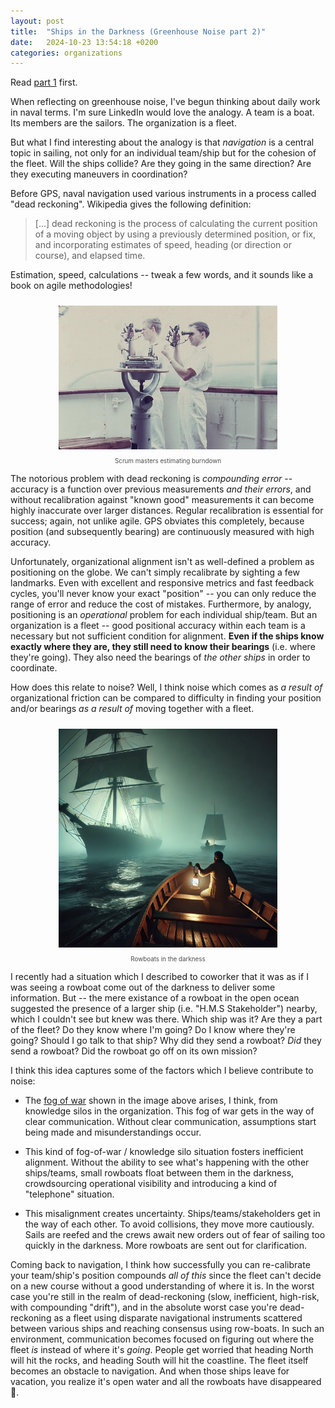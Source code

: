 ```yaml
---
layout: post
title:  "Ships in the Darkness (Greenhouse Noise part 2)"
date:   2024-10-23 13:54:18 +0200
categories: organizations 
---
```


Read <a href="https://www.dbr.sh/organizations/2024/10/05/greenhouse-noise.html">part 1</a> first.

When reflecting on greenhouse noise, I've begun thinking about daily work in naval terms. I'm sure LinkedIn would love the analogy. A team is a boat. Its members are the sailors. The organization is a fleet. 

But what I find interesting about the analogy is that _navigation_ is a central topic in sailing, not only for an individual team/ship but for the cohesion of the fleet. Will the ships collide? Are they going in the same direction? Are they executing maneuvers in coordination? 

Before GPS, naval navigation used various instruments in a process called "dead reckoning". Wikipedia gives the following definition:

> [...] dead reckoning is the process of calculating the current position of a moving object by using a previously determined position, or fix, and incorporating estimates of speed, heading (or direction or course), and elapsed time.

Estimation, speed, calculations -- tweak a few words, and it sounds like a book on agile methodologies!

<div align="center" style="text-align: center; margin-bottom: 10px;">
   <img src="/assets/celestial_navigation.jpg" width="350px" style="padding:10px;" alt="Scrum masters"/>
   <div style="color: #4D4D4F; font-size: 0.7em;"> Scrum masters estimating burndown</div>
</div>

The notorious problem with dead reckoning is _compounding error_ -- accuracy is a function over previous measurements *and their errors*, and without recalibration against "known good" measurements it can become highly inaccurate over larger distances. Regular recalibration is essential for success; again, not unlike agile. GPS obviates this completely, because position (and subsequently bearing) are continuously measured with high accuracy. 

Unfortunately, organizational alignment isn't as well-defined a problem as positioning on the globe. We can't simply recalibrate by sighting a few landmarks. Even with excellent and responsive metrics and fast feedback cycles, you'll never know your exact "position" -- you can only reduce the range of error and reduce the cost of mistakes. Furthermore, by analogy, positioning is an *operational* problem for each individual ship/team. But an organization is a fleet -- good positional accuracy within each team is a necessary but not sufficient condition for alignment. **Even if the ships know exactly where they are, they still need to know their bearings** (i.e. where they're going). They also need the bearings of _the other ships_ in order to coordinate.

How does this relate to noise? Well, I think noise which comes as *a result of* organizational friction can be compared to difficulty in finding your position and/or bearings *as a result of* moving together with a fleet. 

<div align="center" style="text-align: center; margin-bottom: 10px;">
   <img src="/assets/sailing_in_the_dark.webp" width="350px" style="padding:10px;" alt="This message has been brought to you by AI"/>
   <div style="color: #4D4D4F; font-size: 0.7em;">Rowboats in the darkness</div>
</div>

I recently had a situation which I described to coworker that it was as if I was seeing a rowboat come out of the darkness to deliver some information. But -- the mere existance of a rowboat in the open ocean suggested the presence of a larger ship (i.e. "H.M.S Stakeholder") nearby, which I couldn't see but knew was there. Which ship was it? Are they a part of the fleet? Do they know where I'm going? Do I know where they're going? Should I go talk to that ship? Why did they send a rowboat? _Did_ they send a rowboat? Did the rowboat go off on its own mission?

I think this idea captures some of the factors which I believe contribute to noise:

  - The <a href="https://en.wikipedia.org/wiki/Fog_of_war" target="_blank">fog of war</a> shown in the image above arises, I think, from knowledge silos in the organization. This fog of war gets in the way of clear communication. Without clear communication, assumptions start being made and misunderstandings occur. 
  
  - This kind of fog-of-war / knowledge silo situation fosters inefficient alignment. Without the ability to see what's happening with the other ships/teams, small rowboats float between them in the darkness, crowdsourcing operational visibility and introducing a kind of "telephone" situation. 

  - This misalignment creates uncertainty. Ships/teams/stakeholders get in the way of each other. To avoid collisions, they move more cautiously. Sails are reefed and the crews await new orders out of fear of sailing too quickly in the darkness. More rowboats are sent out for clarification.

Coming back to navigation, I think how successfully you can re-calibrate your team/ship's position compounds _all of this_ since the fleet can't decide on a new course without a good understanding of where it is. In the worst case you're still in the realm of dead-reckoning (slow, inefficient, high-risk, with compounding "drift"), and in the absolute worst case you're dead-reckoning as a fleet using disparate navigational instruments scattered between various ships and reaching consensus using row-boats. In such an environment, communication becomes focused on figuring out where the fleet _is_ instead of where it's _going_. People get worried that heading North will hit the rocks, and heading South will hit the coastline. The fleet itself becomes an obstacle to navigation. And when those ships leave for vacation, you realize it's open water and all the rowboats have disappeared 🚣.
